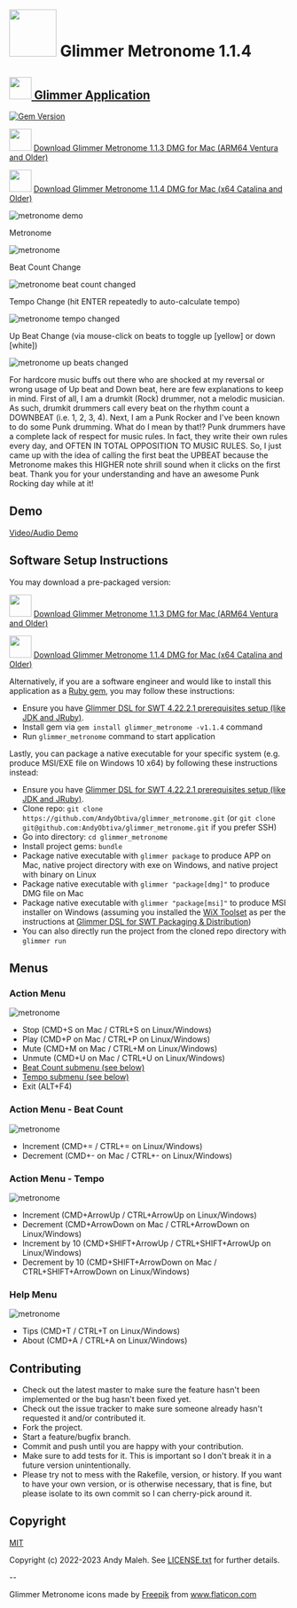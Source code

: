 # <img src="https://raw.githubusercontent.com/AndyObtiva/glimmer_metronome/master/icons/linux/Glimmer%20Metronome.png" height=85 /> Glimmer Metronome 1.1.4
## [<img src="https://raw.githubusercontent.com/AndyObtiva/glimmer/master/images/glimmer-logo-hi-res.png" height=40 /> Glimmer Application](https://github.com/AndyObtiva/glimmer-dsl-swt)
[![Gem Version](https://badge.fury.io/rb/glimmer_metronome.svg)](http://badge.fury.io/rb/glimmer_metronome)

<img src="https://raw.githubusercontent.com/AndyObtiva/glimmer_metronome/master/icons/linux/Glimmer%20Metronome.png" height=40 /> [Download Glimmer Metronome 1.1.3 DMG for Mac (ARM64 Ventura and Older)](https://www.dropbox.com/s/pwwpdj3sjggqokz/Glimmer%20Metronome-1.1.3-arm64.dmg?dl=1)

<img src="https://raw.githubusercontent.com/AndyObtiva/glimmer_metronome/master/icons/linux/Glimmer%20Metronome.png" height=40 /> [Download Glimmer Metronome 1.1.4 DMG for Mac (x64 Catalina and Older)](https://www.dropbox.com/s/rnlh0nv9gj9ntuh/Glimmer%20Metronome-1.1.4.dmg?dl=1)

![metronome demo](https://raw.githubusercontent.com/AndyObtiva/glimmer_metronome/master/screenshots/glimmer-metronome.gif)

Metronome

![metronome](https://raw.githubusercontent.com/AndyObtiva/glimmer_metronome/master/screenshots/glimmer-metronome.png)

Beat Count Change

![metronome beat count changed](https://raw.githubusercontent.com/AndyObtiva/glimmer_metronome/master/screenshots/glimmer-metronome-beat-count-changed.png)

Tempo Change (hit ENTER repeatedly to auto-calculate tempo)

![metronome tempo changed](https://raw.githubusercontent.com/AndyObtiva/glimmer_metronome/master/screenshots/glimmer-metronome-tempo-changed.png)

Up Beat Change (via mouse-click on beats to toggle up [yellow] or down [white])

![metronome up beats changed](https://raw.githubusercontent.com/AndyObtiva/glimmer_metronome/master/screenshots/glimmer-metronome-up-beats-changed.png)

For hardcore music buffs out there who are shocked at my reversal or wrong usage of Up beat and Down beat, here are few explanations to keep in mind. First of all, I am a drumkit (Rock) drummer, not a melodic musician. As such, drumkit drummers call every beat on the rhythm count a DOWNBEAT (i.e. 1, 2, 3, 4). Next, I am a Punk Rocker and I've been known to do some Punk drumming. What do I mean by that!? Punk drummers have a complete lack of respect for music rules. In fact, they write their own rules every day, and OFTEN IN TOTAL OPPOSITION TO MUSIC RULES. So, I just came up with the idea of calling the first beat the UPBEAT because the Metronome makes this HIGHER note shrill sound when it clicks on the first beat. Thank you for your understanding and have an awesome Punk Rocking day while at it!

## Demo

[Video/Audio Demo](https://raw.githubusercontent.com/AndyObtiva/glimmer_metronome/master/screenshots/glimmer-metronome.mp4)

## Software Setup Instructions

You may download a pre-packaged version:

<img src="https://raw.githubusercontent.com/AndyObtiva/glimmer_metronome/master/icons/linux/Glimmer%20Metronome.png" height=40 /> [Download Glimmer Metronome 1.1.3 DMG for Mac (ARM64 Ventura and Older)](https://www.dropbox.com/s/pwwpdj3sjggqokz/Glimmer%20Metronome-1.1.3-arm64.dmg?dl=1)

<img src="https://raw.githubusercontent.com/AndyObtiva/glimmer_metronome/master/icons/linux/Glimmer%20Metronome.png" height=40 /> [Download Glimmer Metronome 1.1.4 DMG for Mac (x64 Catalina and Older)](https://www.dropbox.com/s/rnlh0nv9gj9ntuh/Glimmer%20Metronome-1.1.4.dmg?dl=1)

Alternatively, if you are a software engineer and would like to install this application as a [Ruby gem](https://guides.rubygems.org/what-is-a-gem/), you may follow these instructions:

- Ensure you have [Glimmer DSL for SWT 4.22.2.1 prerequisites setup (like JDK and JRuby)](https://github.com/AndyObtiva/glimmer-dsl-swt/tree/v4.22.2.1#pre-requisites).
- Install gem via `gem install glimmer_metronome -v1.1.4` command
- Run `glimmer_metronome` command to start application

Lastly, you can package a native executable for your specific system (e.g. produce MSI/EXE file on Windows 10 x64) by following these instructions instead:
- Ensure you have [Glimmer DSL for SWT 4.22.2.1 prerequisites setup (like JDK and JRuby)](https://github.com/AndyObtiva/glimmer-dsl-swt/tree/v4.22.2.1#pre-requisites).
- Clone repo: `git clone https://github.com/AndyObtiva/glimmer_metronome.git` (or `git clone git@github.com:AndyObtiva/glimmer_metronome.git` if you prefer SSH)
- Go into directory: `cd glimmer_metronome`
- Install project gems: `bundle`
- Package native executable with `glimmer package` to produce APP on Mac, native project directory with exe on Windows, and native project with binary on Linux
- Package native executable with `glimmer "package[dmg]"` to produce DMG file on Mac
- Package native executable with `glimmer "package[msi]"` to produce MSI installer on Windows (assuming you installed the [WiX Toolset](https://wixtoolset.org/) as per the instructions at [Glimmer DSL for SWT Packaging & Distribution](https://github.com/AndyObtiva/glimmer-dsl-swt/blob/master/docs/reference/GLIMMER_PACKAGING_AND_DISTRIBUTION.md))
- You can also directly run the project from the cloned repo directory with `glimmer run`

## Menus

### Action Menu

![metronome](https://raw.githubusercontent.com/AndyObtiva/glimmer_metronome/master/screenshots/glimmer-metronome-menu-action.png)

- Stop (CMD+S on Mac / CTRL+S on Linux/Windows)
- Play (CMD+P on Mac / CTRL+P on Linux/Windows)
- Mute (CMD+M on Mac / CTRL+M on Linux/Windows)
- Unmute (CMD+U on Mac / CTRL+U on Linux/Windows)
- [Beat Count submenu (see below)](#action-menu---beat-count)
- [Tempo submenu (see below)](#action-menu---tempo)
- Exit (ALT+F4)

### Action Menu - Beat Count

![metronome](https://raw.githubusercontent.com/AndyObtiva/glimmer_metronome/master/screenshots/glimmer-metronome-menu-action-beat-count.png)

- Increment (CMD+= / CTRL+= on Linux/Windows)
- Decrement (CMD+- on Mac / CTRL+- on Linux/Windows)

### Action Menu - Tempo

![metronome](https://raw.githubusercontent.com/AndyObtiva/glimmer_metronome/master/screenshots/glimmer-metronome-menu-action-tempo.png)

- Increment (CMD+ArrowUp / CTRL+ArrowUp on Linux/Windows)
- Decrement (CMD+ArrowDown on Mac / CTRL+ArrowDown on Linux/Windows)
- Increment by 10 (CMD+SHIFT+ArrowUp / CTRL+SHIFT+ArrowUp on Linux/Windows)
- Decrement by 10 (CMD+SHIFT+ArrowDown on Mac / CTRL+SHIFT+ArrowDown on Linux/Windows)

### Help Menu

![metronome](https://raw.githubusercontent.com/AndyObtiva/glimmer_metronome/master/screenshots/glimmer-metronome-menu-help.png)

- Tips (CMD+T / CTRL+T on Linux/Windows)
- About (CMD+A / CTRL+A on Linux/Windows)

## Contributing

-   Check out the latest master to make sure the feature hasn't been
    implemented or the bug hasn't been fixed yet.
-   Check out the issue tracker to make sure someone already hasn't
    requested it and/or contributed it.
-   Fork the project.
-   Start a feature/bugfix branch.
-   Commit and push until you are happy with your contribution.
-   Make sure to add tests for it. This is important so I don't break it
    in a future version unintentionally.
-   Please try not to mess with the Rakefile, version, or history. If
    you want to have your own version, or is otherwise necessary, that
    is fine, but please isolate to its own commit so I can cherry-pick
    around it.

## Copyright

[MIT](LICENSE.txt)

Copyright (c) 2022-2023 Andy Maleh. See [LICENSE.txt](LICENSE.txt) for further details.

--

Glimmer Metronome icons made by <a href="https://www.flaticon.com/authors/freepik" title="Freepik">Freepik</a> from <a href="https://www.flaticon.com/" title="Flaticon">www.flaticon.com</a>
